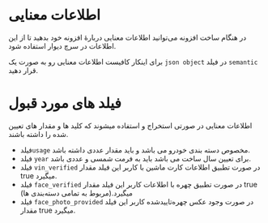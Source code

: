 # اطلاعات معنایی

در هنگام ساخت افزونه می‌‌توانید اطلاعات معنایی دربارهٔ افزونه خود بدهید تا از این اطلاعات در سرچ دیوار استفاده شود.

برای اینکار کافیست اطلاعات معنایی رو به صورت یک ‍`json object` در فیلد `semantic` قرار دهید.

# فیلد های مورد قبول

اطلاعات معنایی در صورتی استخراج و استفاده میشوند که کلید ها و مقدار های تعیین  شده را داشته باشند.

- فیلد`usage` مخصوص دسته بندی خودرو می باشد و باید مقدار عددی داشته باشد.
- فیلد `year` برای تعیین سال ساخت می باشد باید به فرمت شمسی و عددی باشد.
- فیلد `vin_verified` در صورت تطبیق اطلاعات کارت ماشین با کاربر این فیلد مقدار true میگیرد.
- فیلد `face_verified` در صورت تطبیق چهره با اطلاعات کاربر این فیلد مقدار true میگیرد.(مربوط به تمامی دسته‌بندی ها)
- فیلد `face_photo_provided` در صورت وجود عکس چهره‌تایید‌شده کاربر این فیلد مقدار true میگیرد.
